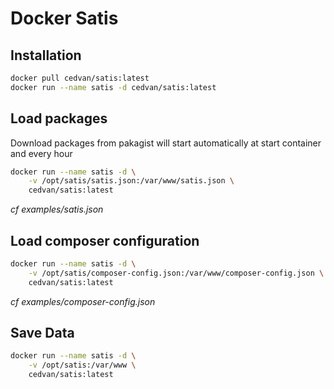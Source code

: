 # Docker Satis

## Installation

```bash
docker pull cedvan/satis:latest
docker run --name satis -d cedvan/satis:latest
```

## Load packages

Download packages from pakagist will start automatically at start container and every hour

```bash
docker run --name satis -d \
    -v /opt/satis/satis.json:/var/www/satis.json \
    cedvan/satis:latest
```
*cf examples/satis.json*

## Load composer configuration

```bash
docker run --name satis -d \
    -v /opt/satis/composer-config.json:/var/www/composer-config.json \
    cedvan/satis:latest
```
*cf examples/composer-config.json*

## Save Data

```bash
docker run --name satis -d \
    -v /opt/satis:/var/www \
    cedvan/satis:latest
```